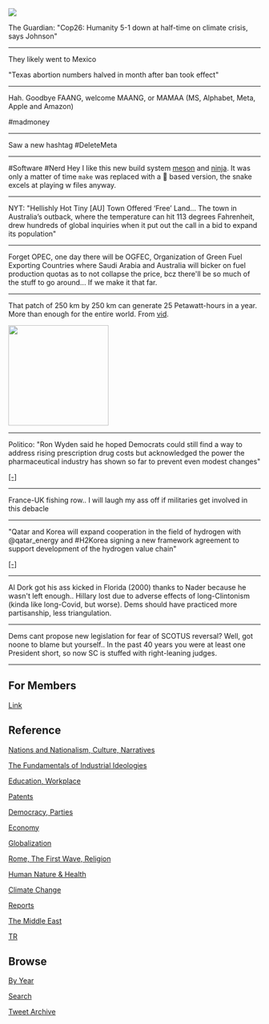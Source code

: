 <img src="https://drive.google.com/uc?export=view&id=1B2wf9R7AMH1d7Vw6e2mucLbIQ5NSjir7"/>

The Guardian: "Cop26: Humanity 5-1 down at half-time on climate crisis, says Johnson"

---

They likely went to Mexico

"Texas abortion numbers halved in month after ban took effect"

---

Hah. Goodbye FAANG, welcome MAANG, or MAMAA (MS, Alphabet, Meta, Apple
and Amazon)

\#madmoney

---

Saw a new hashtag \#DeleteMeta

---

\#Software \#Nerd Hey I like this new build system [meson](http://mesonbuild.com/)
and [ninja](https://ninja-build.org/). It was only a matter of time `make`
was replaced with a 🐍 based version, the snake excels at playing w files anyway.

---

NYT: "Hellishly Hot Tiny [AU] Town Offered ‘Free’ Land...  The town in
Australia’s outback, where the temperature can hit 113 degrees
Fahrenheit, drew hundreds of global inquiries when it put out the call
in a bid to expand its population"

---

Forget OPEC, one day there will be OGFEC, Organization of Green Fuel
Exporting Countries where Saudi Arabia and Australia will bicker on
fuel production quotas as to not collapse the price, bcz there'll be
so much of the stuff to go around... If we make it that far.

---

That patch of 250 km by 250 km can generate 25 Petawatt-hours in a
year. More than enough for the entire world.  From
[vid](https://youtu.be/gtmWGPaDkoI?t=417).

<img width="200" src="https://pbs.twimg.com/media/FCtvwEsXMAYg9Tp?format=png&name=small"/>

---

Politico: "Ron Wyden said he hoped Democrats could still find a way to
address rising prescription drug costs but acknowledged the power the
pharmaceutical industry has shown so far to prevent even modest
changes"

[[-]](https://www.politico.com/news/2021/10/28/democrats-drug-pricing-social-spending-517490)

---

France-UK fishing row.. I will laugh my ass off if militaries get
involved in this debacle

---

"Qatar and Korea will expand cooperation in the field of hydrogen with
@qatar_energy and #H2Korea signing a new framework agreement to
support development of the hydrogen value chain"

[[-]](https://www.h2-view.com/story/qatarenergy-h2korea-sign-agreement-to-expand-and-enhance-the-hydrogen-supply-chain/)

---

Al Dork got his ass kicked in Florida (2000) thanks to Nader because
he wasn't left enough.. Hillary lost due to adverse effects of
long-Clintonism (kinda like long-Covid, but worse). Dems should have
practiced more partisanship, less triangulation.

---

Dems cant propose new legislation for fear of SCOTUS reversal? Well,
got noone to blame but yourself.. In the past 40 years you were at
least one President short, so now SC is stuffed with right-leaning
judges.

---

## For Members

[Link](https://thirdwave-members.herokuapp.com)

## Reference

[Nations and Nationalism, Culture, Narratives](/2013/02/nations-and-nationalism.md)

[The Fundamentals of Industrial Ideologies](/2011/04/fundamentals-of-industrial-ideologies.md)

[Education, Workplace](2017/09/education-workplace.md)

[Patents](/2018/09/patents.md)

[Democracy, Parties](/2016/11/democracy.md)

[Economy](/2018/05/economy.md)

[Globalization](/2018/09/globalization.md)

[Rome, The First Wave, Religion](/2017/12/rome.md)

[Human Nature & Health](/2020/07/human-nature.md)

[Climate Change](/2018/12/climate.md)

[Reports](/2019/05/reports.md)

[The Middle East](/2019/07/middleeast.md)

[TR](../tr)

## Browse

[By Year](years.md)

[Search](search.html)

[Tweet Archive](/tweets/README.md)


